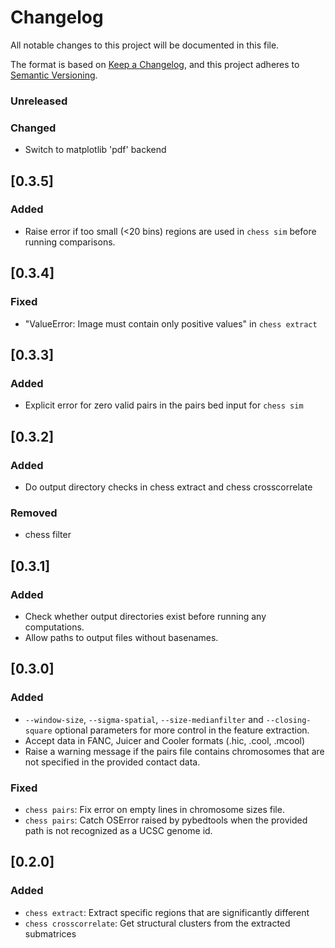 # Changelog
All notable changes to this project will be documented in this file.

The format is based on [Keep a Changelog](https://keepachangelog.com/en/1.0.0/),
and this project adheres to [Semantic Versioning](https://semver.org/spec/v2.0.0.html).

### Unreleased

### Changed
- Switch to matplotlib 'pdf' backend

## [0.3.5]

### Added
- Raise error if too small (<20 bins) regions are used in `chess sim` before running comparisons.

## [0.3.4]

### Fixed
- "ValueError: Image must contain only positive values" in `chess extract`

## [0.3.3]

### Added
- Explicit error for zero valid pairs in the pairs bed input for `chess sim`

## [0.3.2]

### Added
- Do output directory checks in chess extract and chess crosscorrelate

### Removed
- chess filter

## [0.3.1]

### Added
- Check whether output directories exist before running any computations.
- Allow paths to output files without basenames.

## [0.3.0]

### Added
- `--window-size`, `--sigma-spatial`, `--size-medianfilter` and `--closing-square` optional parameters for more control in the feature extraction.
- Accept data in FANC, Juicer and Cooler formats (.hic, .cool, .mcool)
- Raise a warning message if the pairs file contains chromosomes that are not specified in the provided contact data.

### Fixed
- `chess pairs`: Fix error on empty lines in chromosome sizes file.
- `chess pairs`: Catch OSError raised by pybedtools when the provided path is not recognized as a UCSC genome id.

## [0.2.0]

### Added
- `chess extract`: Extract specific regions that are significantly different
- `chess crosscorrelate`: Get structural clusters from the extracted submatrices